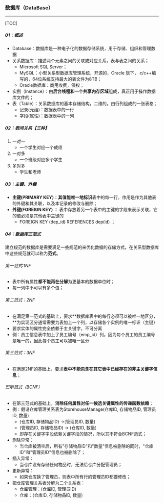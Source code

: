 ### 数据库（DataBase）

------

[TOC]

##### 01：概述

- Database：数据库是一种电子化的数据存储系统，用于存储、组织和管理数据
- 关系数据库：描述两个元素之间的关联或对应关系，表与表之间的关系；
  - Microsoft SQL Server；
  - MySQL：小型关系型数据库管理系统，开源的，Oracle 旗下， c/c++编写的，64位系统支持最大的表文件为8TB；
  - Oracle数据库：商用收费，侵权；
- 实例（Instance）：由**后台线程和一个共享内存区域**组成，真正用于操作数据库文件的；
- 表（Table）：关系数据库的基本存储结构，二维的，由行列组成的一张表格；
  - 记录(元组)：数据表中的一行
  - 字段(属性)：数据表中的一列

##### 02：表间关系【三种】

1. 一对一
   - 一个学生对应一个成绩
2. 一对多
   - 一个班级对应多个学生
3. 多对多
   -  学生和老师

##### 03：主键、外健

- **主键(PRIMARY KEY)：**其值能**唯一地标识**表中的每一行，作用是作为其他表的外键和其关联，以及本记录的修改与删除；
- **外键(FOREIGN KEY) ：** 表中存放着另一个表中的主键的字段来表示关联，它的值必须是其他表中主键的
  - FOREIGN KEY (dep_id) REFERENCES dep(id) ；

##### 04：数据库三范式

​	建立规范的数据库是需要满足一些规范的来优化数据的存储方式，在关系型数据库中这些规范就可以称为**范式**。

###### 第一范式:1NF

- 表中所有属性**都不能再在分解**为更基本的数据单位时；
- 每一列中不可以有多个值；

###### 第二范式：2NF

- 在满足第一范式的基础上，要求**数据库表中的每行必须可以被唯一地区分，**为实现区分通常需要为表加上一个列，以存储各个实例的唯一标识（主键）
- 要求实体的属性完全依赖于主关键字，不可分离
- 例：员工信息表中加上了员工编号（emp_id）列，因为每个员工的员工编号是唯一的，因此每个员工可以被唯一区分

###### 第三范式：3NF

- 在满足2NF的基础上，要求**表中不能包含在其它表中已经存在的非主关键字信息**；

###### 巴斯范式（BCNF）

- 在第三范式的基础上，**消除任何属性对任一候选关键属性的传递函数依赖**；
- 例：假设仓库管理关系表为StorehouseManage(仓库ID, 存储物品ID, 管理员ID, 数量)
  - (仓库ID, 存储物品ID) →(管理员ID, 数量)
  - (管理员ID, 存储物品ID) → (仓库ID, 数量)
  - 即存在关键字字段依赖关键字段的情况，所以其不符合BCNF范式；
- 删除异常：
  - 当仓库被清空后，所有"存储物品ID"和"数量"信息被删除的同时，"仓库ID"和"管理员ID"信息也被删除了；
- 插入异常：
  - 当仓库没有存储任何物品时，无法给仓库分配管理员；
- 更新异常：
  - 如果仓库换了管理员，则表中所有行的管理员ID都要修改；
- 把仓库管理关系表分解为二个关系表：
  - 仓库管理：(仓库ID, 管理员ID)
  - 仓库：(仓库ID, 存储物品ID, 数量)

